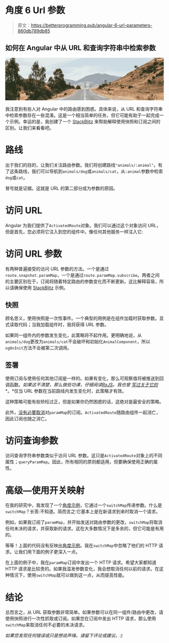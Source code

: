# 角度 6 Url 参数

> 原文：<https://betterprogramming.pub/angular-6-url-parameters-860db789db85>

## 如何在 Angular 中从 URL 和查询字符串中检索参数

![](img/fc7c37218bf34e5def567dba30a1ca81.png)

我注意到有些人对 Angular 中的路由感到困惑。具体来说，从 URL 和查询字符串中检索参数存在一些混淆。这是一个相当简单的任务，但它可能有助于一起完成一个示例。幸运的是，我创建了一个 [StackBlitz](https://stackblitz.com/edit/get-url-parameters) 来帮助解释使用快照和订阅之间的区别。让我们来看看吧。

# 路线

出于我们的目的，让我们关注路由参数。我们将创建路线`"animals/:animal"`。有了这条路线，我们可以导航到`animals/dog`或`animals/cat`，从`:animal`参数中检索`dog`或`cat`。

冒号就是证据。这就是 URL 的第二部分成为参数的原因。

# 访问 URL

Angular 为我们提供了`ActivatedRoute`对象。我们可以通过这个对象访问 URL，但是首先，您必须将它注入到您的组件中。像任何其他服务一样注入它:

# 访问 URL 参数

有两种普遍接受的访问 URL 参数的方法。一个是通过`route.snapshot.paramMap`，一个是通过`route.paramMap.subscribe`。两者之间的主要区别在于，订阅将随着特定路由的参数变化而不断更新。这比解释容易，所以请确保使用 [StackBlitz](https://stackblitz.com/edit/get-url-parameters) 示例。

## 快照

顾名思义，使用快照是一次性事件。一个典型的用例是在组件加载时获取参数。显式读取代码；当我加载组件时，我将获得 URL 参数。

如果同一组件内的参数发生变化，此策略将不起作用。更明确地说，从`animals/dog`更改为`animals/cat`不会破坏和初始化`AnimalComponent`，所以`ngOnInit`方法不会被第二次调用。

## 签署

使用订阅与使用任何其他订阅是一样的。如果有变化，那么可观察值将被推送到回调函数。*如果这不清楚，那么做些功课，仔细阅读*[*RxJS*](http://reactivex.io/intro.html)*。我也曾* [*写过关于它的*](https://medium.com/@christo8989/the-not-so-daily-blog-007-c0c84bedc1ef) *。*仅当 URL 参数在当前路线内发生变化时，此策略才有效。

这种策略可能有些矫枉过正，但是如果你仍然困惑的话，这绝对是最安全的策略。

此外，[没有必要取消](https://stackoverflow.com/a/41359138/2573621)对`paramMap`的订阅。`ActivatedRoute`随路由组件一起消亡，因此订阅也随之消亡。

# 访问查询参数

访问查询字符串参数类似于访问 URL 参数。这只是`ActivatedRoute`对象上的不同属性；`queryParamMap`。因此，所有相同的原则都适用，但要确保使用正确的属性。

# 高级—使用开关映射

在我的研究中，我发现了一个[角度示例](https://angular.io/guide/router#route-parameters-in-the-activatedroute-service)，它通过一个`switchMap`传递参数。什么是`switchMap`？长答:不知道。简而言之:它基本上是在新请求到来时取消一个请求。

例如，如果我订阅了`paramMap`，并开始发送对路由参数的更改，`switchMap`将取消任何未决的请求，并获取新的请求。这在大多数情况下是多余的，但它可能是有用的。

等等！上面的代码没有反映出[角度示例](https://angular.io/guide/router#route-parameters-in-the-activatedroute-service)。我在`switchMap`中忽略了他们的 HTTP 请求。让我们用下面的例子更深入一点。

在上面的例子中，我在`paramMap`订阅中发出一个 HTTP 请求。希望大家都知道 HTTP 请求是比较贵的。如果我滥发参数变化，我会想取消任何以前的请求。在这种情况下，使用`switchMap`就可以做到这一点，从而提高性能。

# 结论

总而言之，从 URL 获取参数非常简单。如果参数可以在同一组件/路由中更改，请使用快照进行一次性抓取或订阅。如果您在订阅中发出 HTTP 请求，那么使用`switchMap`来取消任何不必要的未决请求。

*如果您发现任何错误或只是想说声嗨，请留下评论或建议。:)*